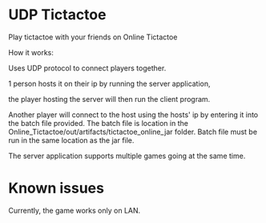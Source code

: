 # UDP Tictactoe

Play tictactoe with your friends on Online Tictactoe


How it works:

Uses UDP protocol to connect players together.

1 person hosts it on their ip by running the server application,

the player hosting the server will then run the client program.

Another player will connect to the host using the hosts' ip by entering it into the batch file provided. The batch file is location in the 
Online_Tictactoe/out/artifacts/tictactoe_online_jar folder. Batch file must be run in the same location as the jar file.

The server application supports multiple games going at the same time.


# Known issues
Currently, the game works only on LAN.
